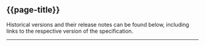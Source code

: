 ## {{page-title}}

Historical versions and their release notes can be found below, including links to the respective version of the specification.

---